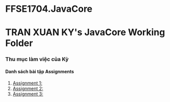 # FFSE1704.JavaCore
# TRAN XUAN KY's JavaCore Working Folder
### Thu mục làm việc của Kỳ
#### Danh sách bài tập Assignments

1. [Assignment 1:](https://github.com/FASTTRACKSE/FFSE1704.JavaCore/blob/master/KY_TX/HelloWorld/src/first/project/GiaiPhuongTrinhBacNhat.java)
2. [Assignment 2:](https://github.com/FASTTRACKSE/FFSE1704.JavaCore/blob/master/KY_TX/HelloWorld/src/first/project/GiaiPhuongTrinhBacHai.java)
3. [Assignment 3:](https://github.com/FASTTRACKSE/FFSE1704.JavaCore/blob/master/KY_TX/HelloWorld/src/first/project/NhapGiaTriMang.java)
